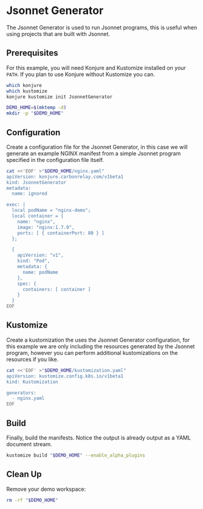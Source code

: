 # Jsonnet Generator

The Jsonnet Generator is used to run Jsonnet programs, this is useful when using projects that are built with Jsonnet.

## Prerequisites

For this example, you will need Konjure and Kustomize installed on your `PATH`. If you plan to use Konjure without Kustomize you can.

```sh
which konjure
which kustomize
konjure kustomize init JsonnetGenerator

DEMO_HOME=$(mktemp -d)
mkdir -p "$DEMO_HOME"
```

## Configuration

Create a configuration file for the Jsonnet Generator, in this case we will generate an example NGINX manifest from a simple Jsonnet program specified in the configuration file itself.

```sh
cat <<'EOF' >"$DEMO_HOME/nginx.yaml"
apiVersion: konjure.carbonrelay.com/v1beta1
kind: JsonnetGenerator
metadata:
  name: ignored

exec: |
  local podName = "nginx-demo";
  local container = {
    name: "nginx",
    image: "nginx:1.7.9",
    ports: [ { containerPort: 80 } ]
  };

  {
    apiVersion: "v1",
    kind: "Pod",
    metadata: {
      name: podName
    },
    spec: {
      containers: [ container ]
    }
  }
EOF
```

## Kustomize

Create a kustomization the uses the Jsonnet Generator configuration, for this example we are only including the resources generated by the Jsonnet program, however you can perform additional kustomizations on the resources if you like.

```sh
cat <<'EOF' >"$DEMO_HOME/kustomization.yaml"
apiVersion: kustomize.config.k8s.io/v1beta1
kind: Kustomization

generators:
  - nginx.yaml
EOF
```

## Build

Finally, build the manifests. Notice the output is already output as a YAML document stream.

```sh
kustomize build "$DEMO_HOME" --enable_alpha_plugins
```

## Clean Up

Remove your demo workspace:

```sh
rm -rf "$DEMO_HOME"
```

